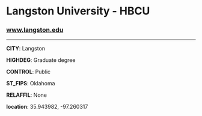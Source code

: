 # Langston University - HBCU
### www.langston.edu
---
**CITY**: Langston

**HIGHDEG**: Graduate degree

**CONTROL**: Public

**ST_FIPS**: Oklahoma

**RELAFFIL**: None

**location**: 35.943982, -97.260317